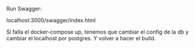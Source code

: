 Run Swagger:

   localhost:3000/swagger/index.html

Si falla el docker-compose up, tenemos que cambiar el config de la db y cambiar el localhost por postgres. Y volver a hacer el build.



